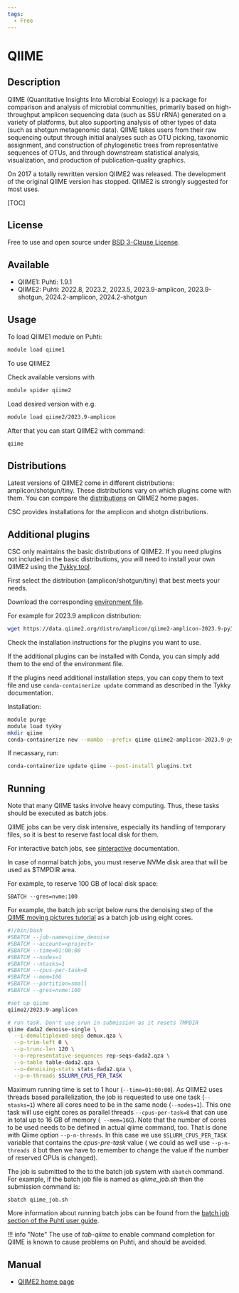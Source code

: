 ```yaml
---
tags:
  - Free
---
```


# QIIME

## Description

QIIME (Quantitative Insights Into Microbial Ecology) is a package for comparison and analysis of microbial communities, 
primarily based on high-throughput amplicon sequencing data (such as SSU rRNA) generated on a variety of platforms, 
but also supporting analysis of other types of data (such as shotgun metagenomic data). QIIME takes users from their 
raw sequencing output through initial analyses such as OTU picking, taxonomic assignment, and construction of 
phylogenetic trees from representative sequences of OTUs, and through downstream statistical analysis, visualization, 
and production of publication-quality graphics.

On 2017 a totally rewritten version QIIME2 was released. The development of the original QIIME version has stopped. QIIME2 is strongly suggested for most uses. 


[TOC]

## License

Free to use and open source under [BSD 3-Clause License](https://github.com/qiime2/qiime2/blob/master/LICENSE).

## Available

-   QIIME1: Puhti: 1.9.1
-   QIIME2: Puhti: 2022.8, 2023.2, 2023.5, 2023.9-amplicon, 2023.9-shotgun, 2024.2-amplicon, 2024.2-shotgun 

## Usage

To load QIIME1 module on Puhti:

```bash
module load qiime1
```

To use QIIME2

Check available versions with

```bash
module spider qiime2
```

Load desired version with e.g.

```bash
module load qiime2/2023.9-amplicon
```

After that you can start QIIME2 with command:

```bash
qiime
```

## Distributions

Latest versions of QIIME2 come in different distributions: amplicon/shotgun/tiny.
These distributions vary on which plugins come with them. You can compare the
[distributions](https://docs.qiime2.org/2023.9/install/#distributions) on QIIME2
home pages.

CSC provides installations for the amplicon and shotgn distributions.

## Additional plugins

CSC only maintains the basic distributions of QIIME2. If you need plugins not included in the basic distributions, you will need to install your own QIIME2 using the [Tykky tool](../computing/containers/tykky.md).

First select the distribution (amplicon/shotgun/tiny) that best meets your needs.

Download the corresponding [environment file](https://docs.qiime2.org/2023.9/install/native/).

For example for 2023.9 amplicon distribution:

```bash
wget https://data.qiime2.org/distro/amplicon/qiime2-amplicon-2023.9-py38-linux-conda.yml
```

Check the installation instructions for the plugins you want to use. 

If the additional plugins can be installed with Conda, you can simply add them to the end of the
environment file.

If the plugins need additional installation steps, you can copy them to text file and use
`conda-containerize update` command as described in the Tykky documentation.

Installation:

```bash
module purge
module load tykky
mkdir qiime
conda-containerize new --mamba --prefix qiime qiime2-amplicon-2023.9-py38-linux-conda.yml
```

If necassary, run: 

```bash
conda-containerize update qiime --post-install plugins.txt
```

## Running

Note that many QIIME tasks involve heavy computing. Thus, these tasks should be executed as
batch jobs. 

QIIME jobs can be very disk intensive, especially its handling of temporary files, so it is best to
reserve fast local disk for them.

For interactive batch jobs, see [sinteractive](../computing/running/interactive-usage.md) documentation. 

In case of normal batch jobs, you must reserve NVMe disk area that will be used as $TMPDIR area.

For example, to reserve 100 GB of local disk space:

```text
SBATCH --gres=nvme:100
```

For example, the batch job script below runs the denoising step of the
[QIIME moving pictures tutorial](https://docs.qiime2.org/2019.7/tutorials/moving-pictures/#option-1-dada2 )
as a batch job using eight cores.

```bash
#!/bin/bash
#SBATCH --job-name=qiime_denoise
#SBATCH --account=<project> 
#SBATCH --time=01:00:00
#SBATCH --nodes=1
#SBATCH --ntasks=1
#SBATCH --cpus-per-task=8
#SBATCH --mem=16G
#SBATCH --partition=small
#SBATCH --gres=nvme:100

#set up qiime
qiime2/2023.9-amplicon

# run task. Don't use srun in submission as it resets TMPDIR
qiime dada2 denoise-single \
  --i-demultiplexed-seqs demux.qza \
  --p-trim-left 0 \
  --p-trunc-len 120 \
  --o-representative-sequences rep-seqs-dada2.qza \
  --o-table table-dada2.qza \
  --o-denoising-stats stats-dada2.qza \
  --p-n-threads $SLURM_CPUS_PER_TASK
``` 

Maximum running time is set to 1 hour (`--time=01:00:00`). As QIIME2 uses threads based
parallelization, the job is requested to use one task (`--ntasks=1`)  where all cores need to be in
the same node (`--nodes=1`). This one task will use eight cores as parallel threads
`--cpus-per-task=8` that  can use in total up to 16 GB of memory (` --mem=16G`). Note that the
number of cores to be used needs to be defined in actual qiime command, too. That is done with
Qiime option `--p-n-threads`. In this case we use `$SLURM_CPUS_PER_TASK` variable that contains the
 _cpus-pre-task_ value ( we could as well use `--p-n-threads 8` but then we have to remember
to change the value if the number of reserved CPUs is changed).

The job is submitted to the to the batch job system with `sbatch` command. For example, if the batch job file is named as _qiime_job.sh_ then the submission command is: 

```bash
sbatch qiime_job.sh 
```
More information about running batch jobs can be found from the [batch job section of the Puhti user guide](../computing/running/getting-started.md).

!!! info "Note"
    The use of *tab-qiime* to enable command completion for QIIME is known to cause problems on Puhti, and should be avoided.


## Manual

*   [QIIME2 home page](https://qiime2.org/)

